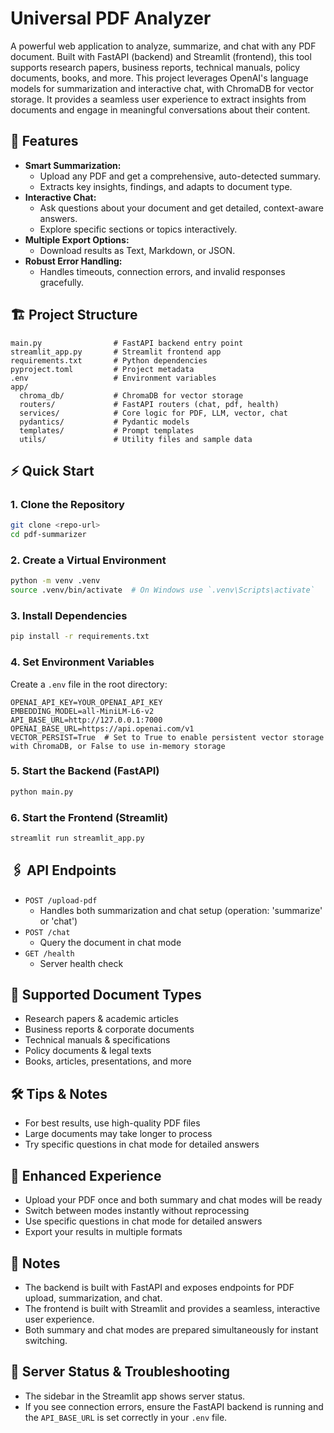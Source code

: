 # Universal PDF Analyzer

A powerful web application to analyze, summarize, and chat with any PDF document. Built with FastAPI (backend) and Streamlit (frontend), this tool supports research papers, business reports, technical manuals, policy documents, books, and more. This project leverages OpenAI's language models for summarization and interactive chat, with ChromaDB for vector storage. It provides a seamless user experience to extract insights from documents and engage in meaningful conversations about their content.

## 🚀 Features

- **Smart Summarization:**
  - Upload any PDF and get a comprehensive, auto-detected summary.
  - Extracts key insights, findings, and adapts to document type.
- **Interactive Chat:**
  - Ask questions about your document and get detailed, context-aware answers.
  - Explore specific sections or topics interactively.
- **Multiple Export Options:**
  - Download results as Text, Markdown, or JSON.
- **Robust Error Handling:**
  - Handles timeouts, connection errors, and invalid responses gracefully.

## 🏗️ Project Structure

```text
main.py                # FastAPI backend entry point
streamlit_app.py       # Streamlit frontend app
requirements.txt       # Python dependencies
pyproject.toml         # Project metadata
.env                   # Environment variables
app/
  chroma_db/           # ChromaDB for vector storage
  routers/             # FastAPI routers (chat, pdf, health)
  services/            # Core logic for PDF, LLM, vector, chat
  pydantics/           # Pydantic models
  templates/           # Prompt templates
  utils/               # Utility files and sample data
```

## ⚡ Quick Start

### 1. Clone the Repository

```bash
git clone <repo-url>
cd pdf-summarizer
```

### 2. Create a Virtual Environment

```bash
python -m venv .venv
source .venv/bin/activate  # On Windows use `.venv\Scripts\activate`
```

### 3. Install Dependencies

```bash
pip install -r requirements.txt
```

### 4. Set Environment Variables

Create a `.env` file in the root directory:

```text
OPENAI_API_KEY=YOUR_OPENAI_API_KEY
EMBEDDING_MODEL=all-MiniLM-L6-v2
API_BASE_URL=http://127.0.0.1:7000
OPENAI_BASE_URL=https://api.openai.com/v1
VECTOR_PERSIST=True  # Set to True to enable persistent vector storage with ChromaDB, or False to use in-memory storage
```

### 5. Start the Backend (FastAPI)

```bash
python main.py
```

### 6. Start the Frontend (Streamlit)

```bash
streamlit run streamlit_app.py
```

## 🖇️ API Endpoints

- `POST /upload-pdf`
  - Handles both summarization and chat setup (operation: 'summarize' or 'chat')
- `POST /chat`
  - Query the document in chat mode
- `GET /health`
  - Server health check

## 📄 Supported Document Types

- Research papers & academic articles
- Business reports & corporate documents
- Technical manuals & specifications
- Policy documents & legal texts
- Books, articles, presentations, and more

## 🛠️ Tips & Notes

- For best results, use high-quality PDF files
- Large documents may take longer to process
- Try specific questions in chat mode for detailed answers

## 🌟 Enhanced Experience

- Upload your PDF once and both summary and chat modes will be ready
- Switch between modes instantly without reprocessing
- Use specific questions in chat mode for detailed answers
- Export your results in multiple formats

## 📝 Notes

- The backend is built with FastAPI and exposes endpoints for PDF upload, summarization, and chat.
- The frontend is built with Streamlit and provides a seamless, interactive user experience.
- Both summary and chat modes are prepared simultaneously for instant switching.

## 🔧 Server Status & Troubleshooting

- The sidebar in the Streamlit app shows server status.
- If you see connection errors, ensure the FastAPI backend is running and the `API_BASE_URL` is set correctly in your `.env` file.
